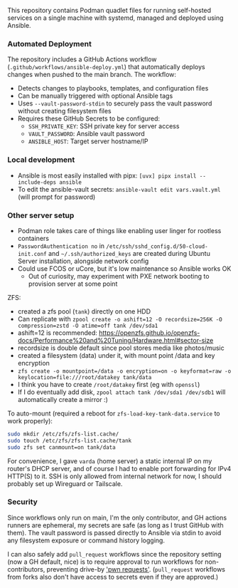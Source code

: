 This repository contains Podman quadlet files for running self-hosted services
on a single machine with systemd, managed and deployed using Ansible.

### Automated Deployment

The repository includes a GitHub Actions workflow (`.github/workflows/ansible-deploy.yml`) that automatically deploys changes when pushed to the main branch. The workflow:

- Detects changes to playbooks, templates, and configuration files
- Can be manually triggered with optional Ansible tags
- Uses `--vault-password-stdin` to securely pass the vault password without creating filesystem files
- Requires these GitHub Secrets to be configured:
  - `SSH_PRIVATE_KEY`: SSH private key for server access
  - `VAULT_PASSWORD`: Ansible vault password
  - `ANSIBLE_HOST`: Target server hostname/IP

### Local development

- Ansible is most easily installed with pipx: `[uvx] pipx install --include-deps ansible`
- To edit the ansible-vault secrets: `ansible-vault edit vars.vault.yml` (will prompt for password)

### Other server setup

* Podman role takes care of things like enabling user linger for rootless containers
* `PasswordAuthentication no` in `/etc/ssh/sshd_config.d/50-cloud-init.conf` and `~/.ssh/authorized_keys`
  are created during Ubuntu Server installation, alongside network config
* Could use FCOS or uCore, but it's low maintenance so Ansible works OK
    * Out of curiosity, may experiment with PXE network booting to provision server at some point

ZFS:
- created a zfs pool (`tank`) directly on one HDD
- Can replicate with `zpool create -o ashift=12 -O recordsize=256K -O compression=zstd -O atime=off tank /dev/sda1`
- ashift=12 is recommended: <https://openzfs.github.io/openzfs-docs/Performance%20and%20Tuning/Hardware.html#sector-size>
- recordsize is double default since pool stores media like photos/music
- created a filesystem (data) under it, with mount point /data and key encryption
- `zfs create -o mountpoint=/data -o encryption=on -o keyformat=raw -o keylocation=file:///root/datakey tank/data`
- I think you have to create `/root/datakey` first (eg with `openssl`)
- If I do eventually add disk, `zpool attach tank /dev/sda1 /dev/sdb1` will automatically create a mirror :)


To auto-mount (required a reboot for `zfs-load-key-tank-data.service` to work properly):

```sh
sudo mkdir /etc/zfs/zfs-list.cache/
sudo touch /etc/zfs/zfs-list.cache/tank
sudo zfs set canmount=on tank/data
```

For convenience, I gave `varda` (home server) a static internal IP on my router's DHCP server,
and of course I had to enable port forwarding for IPv4 HTTP(S) to it.
SSH is only allowed from internal network for now, I should probably set up Wireguard or Tailscale.

### Security

Since workflows only run on main, I'm the only contributor, and GH actions runners are ephemeral,
my secrets are safe (as long as I trust GitHub with them). The vault password is passed directly
to Ansible via stdin to avoid any filesystem exposure or command history logging.

I can also safely add `pull_request` workflows since the repository setting (now a GH default, nice)
is to require approval to run workflows for non-contributors, preventing drive-by
['pwn requests'](https://securitylab.github.com/resources/github-actions-preventing-pwn-requests/).
(`pull_request` workflows from forks also don't have access to secrets even if they are approved.)
